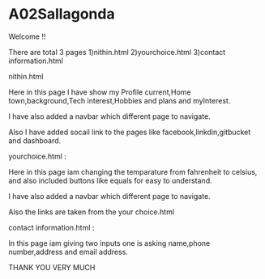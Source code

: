 # A02Sallagonda
Welcome !!

There are total 3 pages
1)nithin.html
2)yourchoice.html
3)contact information.html

nithin.html

Here in this page I have show my Profile current,Home town,background,Tech interest,Hobbies and plans
and myInterest.

I have also added a navbar which different page to navigate.

Also I have added socail link to the pages like facebook,linkdin,gitbucket and dashboard.

yourchoice.html :

Here in this page iam changing the temparature from fahrenheit to celsius, and also included buttons 
like equals for easy to understand.

I have also added a navbar which different page to navigate.

Also the links are taken from the your choice.html

contact information.html :

In this page iam giving two inputs one is asking name,phone number,address and email address. 

THANK YOU VERY MUCH
